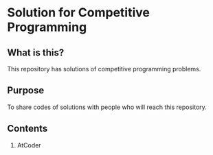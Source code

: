 # Solution for Competitive Programming

## What is this?
This repository has solutions of competitive programming problems.

## Purpose
To share codes of solutions with people who will reach this repository.

## Contents
1. AtCoder